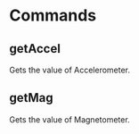 # Commands

## getAccel

Gets the value of Accelerometer.

## getMag

Gets the value of Magnetometer.